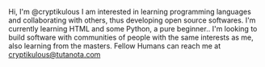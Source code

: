 Hi, I'm @cryptikulous
I am interested in learning programming languages and collaborating with others, thus developing open source softwares.
I'm currently learning HTML and some Python, a pure beginner..
I'm looking to build software with communities of people with the same interests as me, also learning from the masters.
Fellow Humans can reach me at cryptikulous@tutanota.com

<!---
cryptikulous/cryptikulous is a ✨ special ✨ repository because its `README.md` (this file) appears on your GitHub profile.
You can click the Preview link to take a look at your changes.
---->

